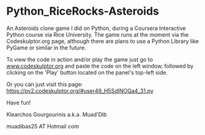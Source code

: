 # Python_RiceRocks-Asteroids

An Asteroids clone game I did on Python, during a Coursera Interactive Python course via Rice University. The game runs at the 
moment via the Codeskulptor.org page, although there are plans to use a Python Library like PyGame or similar in the future. 

To view the code in action and/or play the game just go to www.codeskulptor.org and paste the code on the left window, followed by 
clicking on the 'Play' button located on the panel's top-left side.

Or you can just visit this page: https://py2.codeskulptor.org/#user49_H5SdINOQa4_31.py


Have fun!

Klearchos Gourgourinis a.k.a. Muad'Dib

muadibas25 AT Hotmail com
